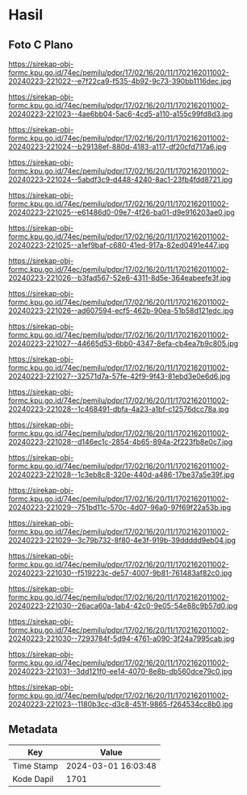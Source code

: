 # Hasil

## Foto C Plano

https://sirekap-obj-formc.kpu.go.id/74ec/pemilu/pdpr/17/02/16/20/11/1702162011002-20240223-221022--e7f22ca9-f535-4b92-9c73-390bb1116dec.jpg

https://sirekap-obj-formc.kpu.go.id/74ec/pemilu/pdpr/17/02/16/20/11/1702162011002-20240223-221023--4ae6bb04-5ac6-4cd5-a110-a155c99fd8d3.jpg

https://sirekap-obj-formc.kpu.go.id/74ec/pemilu/pdpr/17/02/16/20/11/1702162011002-20240223-221024--b29138ef-880d-4183-a117-df20cfd717a6.jpg

https://sirekap-obj-formc.kpu.go.id/74ec/pemilu/pdpr/17/02/16/20/11/1702162011002-20240223-221024--5abdf3c9-d448-4240-8ac1-23fb4fdd8721.jpg

https://sirekap-obj-formc.kpu.go.id/74ec/pemilu/pdpr/17/02/16/20/11/1702162011002-20240223-221025--e61486d0-09e7-4f26-ba01-d9e916203ae0.jpg

https://sirekap-obj-formc.kpu.go.id/74ec/pemilu/pdpr/17/02/16/20/11/1702162011002-20240223-221025--a1ef9baf-c680-41ed-917a-82ed0491e447.jpg

https://sirekap-obj-formc.kpu.go.id/74ec/pemilu/pdpr/17/02/16/20/11/1702162011002-20240223-221026--b3fad567-52e6-4311-8d5e-364eabeefe3f.jpg

https://sirekap-obj-formc.kpu.go.id/74ec/pemilu/pdpr/17/02/16/20/11/1702162011002-20240223-221026--ad607594-ecf5-462b-90ea-51b58d121edc.jpg

https://sirekap-obj-formc.kpu.go.id/74ec/pemilu/pdpr/17/02/16/20/11/1702162011002-20240223-221027--44665d53-6bb0-4347-8efa-cb4ea7b9c805.jpg

https://sirekap-obj-formc.kpu.go.id/74ec/pemilu/pdpr/17/02/16/20/11/1702162011002-20240223-221027--32571d7a-57fe-42f9-9f43-81ebd3e0e6d6.jpg

https://sirekap-obj-formc.kpu.go.id/74ec/pemilu/pdpr/17/02/16/20/11/1702162011002-20240223-221028--1c468491-dbfa-4a23-a1bf-c12576dcc78a.jpg

https://sirekap-obj-formc.kpu.go.id/74ec/pemilu/pdpr/17/02/16/20/11/1702162011002-20240223-221028--d146ec1c-2854-4b65-894a-2f223fb8e0c7.jpg

https://sirekap-obj-formc.kpu.go.id/74ec/pemilu/pdpr/17/02/16/20/11/1702162011002-20240223-221028--1c3eb8c8-320e-440d-a486-17be37a5e39f.jpg

https://sirekap-obj-formc.kpu.go.id/74ec/pemilu/pdpr/17/02/16/20/11/1702162011002-20240223-221029--751bd11c-570c-4d07-96a0-97f69f22a53b.jpg

https://sirekap-obj-formc.kpu.go.id/74ec/pemilu/pdpr/17/02/16/20/11/1702162011002-20240223-221029--3c79b732-8f80-4e3f-919b-39ddddd9eb04.jpg

https://sirekap-obj-formc.kpu.go.id/74ec/pemilu/pdpr/17/02/16/20/11/1702162011002-20240223-221030--f519223c-de57-4007-9b81-761483af82c0.jpg

https://sirekap-obj-formc.kpu.go.id/74ec/pemilu/pdpr/17/02/16/20/11/1702162011002-20240223-221030--26aca60a-1ab4-42c0-9e05-54e88c9b57d0.jpg

https://sirekap-obj-formc.kpu.go.id/74ec/pemilu/pdpr/17/02/16/20/11/1702162011002-20240223-221030--7293784f-5d94-4761-a090-3f24a7995cab.jpg

https://sirekap-obj-formc.kpu.go.id/74ec/pemilu/pdpr/17/02/16/20/11/1702162011002-20240223-221031--3dd121f0-ee14-4070-8e8b-db560dce79c0.jpg

https://sirekap-obj-formc.kpu.go.id/74ec/pemilu/pdpr/17/02/16/20/11/1702162011002-20240223-221023--1180b3cc-d3c8-451f-9865-f264534cc8b0.jpg


## Metadata

| Key        | Value               |
| ---------- | ------------------- |
| Time Stamp | 2024-03-01 16:03:48 |
| Kode Dapil | 1701                |



